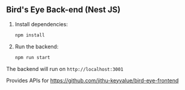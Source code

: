 ## Bird's Eye Back-end (Nest JS)

1. Install dependencies:
   ```bash
   npm install
   ```
2. Run the backend:
   ```bash
   npm run start
   ```
   
The backend will run on `http://localhost:3001`

Provides APIs for https://github.com/jithu-keyvalue/bird-eye-frontend